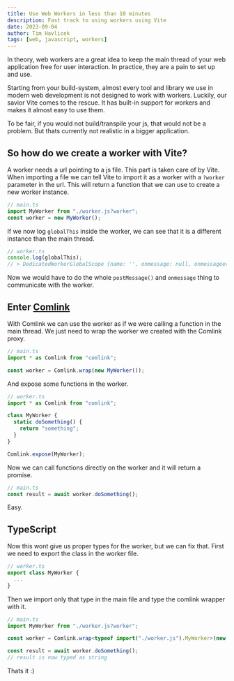 ```yaml
---
title: Use Web Workers in less than 10 minutes
description: Fast track to using workers using Vite
date: 2023-09-04
author: Tim Havlicek
tags: [web, javascript, workers]
---
```


In theory, web workers are a great idea to keep the main thread of your web application free for user interaction. In practice, they are a pain to set up and use.

Starting from your build-system, almost every tool and library we use in modern web development is not designed to work with workers.
Luckily, our savior Vite comes to the rescue. It has built-in support for workers and makes it almost easy to use them.

To be fair, if you would not build/transpile your js, that would not be a problem. But thats currently not realistic in a bigger application.

## So how do we create a worker with Vite?

A worker needs a url pointing to a js file. This part is taken care of by Vite.
When importing a file we can tell Vite to import it as a worker with a `?worker` parameter in the url.
This will return a function that we can use to create a new worker instance.

```js
// main.ts
import MyWorker from "./worker.js?worker";
const worker = new MyWorker();
```

If we now log `globalThis` inside the worker, we can see that it is a different instance than the main thread.

```js
// worker.ts
console.log(globalThis);
// > DedicatedWorkerGlobalScope {name: '', onmessage: null, onmessageerror: null, cancelAnimationFrame: ƒ, close: ƒ, …}
```

Now we would have to do the whole `postMessage()` and `onmessage` thing to communicate with the worker.

## Enter [Comlink](https://github.com/GoogleChromeLabs/comlink)

With Comlink we can use the worker as if we were calling a function in the main thread.
We just need to wrap the worker we created with the Comlink proxy.

```js
// main.ts
import * as Comlink from "comlink";

const worker = Comlink.wrap(new MyWorker());
```

And expose some functions in the worker.

```js
// worker.ts
import * as Comlink from "comlink";

class MyWorker {
  static doSomething() {
    return "something";
  }
}

Comlink.expose(MyWorker);
```

Now we can call functions directly on the worker and it will return a promise.

```js
// main.ts
const result = await worker.doSomething();
```

Easy.

## TypeScript

Now this wont give us proper types for the worker, but we can fix that.
First we need to export the class in the worker file.

```ts
// worker.ts
export class MyWorker {
  ...
}
```

Then we import only that type in the main file and type the comlink wrapper with it.

```ts
// main.ts
import MyWorker from "./worker.js?worker";

const worker = Comlink.wrap<typeof import("./worker.js").MyWorker>(new MyWorker());

const result = await worker.doSomething();
// result is now typed as string
```

Thats it :)
